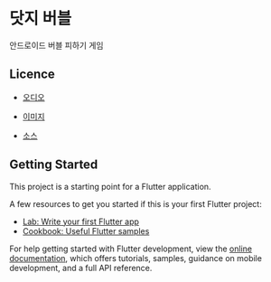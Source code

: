 # 닷지 버블

안드로이드 버블 피하기 게임

## Licence

- [오디오](https://github.com/Kwon-Bum-Kyu/dodge_side/blob/main/assets/audio/README.md)

- [이미지](https://github.com/Kwon-Bum-Kyu/dodge_side/blob/main/assets/images/README.md)

- [소스](https://github.com/ufrshubham/spacescape)

## Getting Started

This project is a starting point for a Flutter application.

A few resources to get you started if this is your first Flutter project:

- [Lab: Write your first Flutter app](https://docs.flutter.dev/get-started/codelab)
- [Cookbook: Useful Flutter samples](https://docs.flutter.dev/cookbook)

For help getting started with Flutter development, view the
[online documentation](https://docs.flutter.dev/), which offers tutorials,
samples, guidance on mobile development, and a full API reference.
